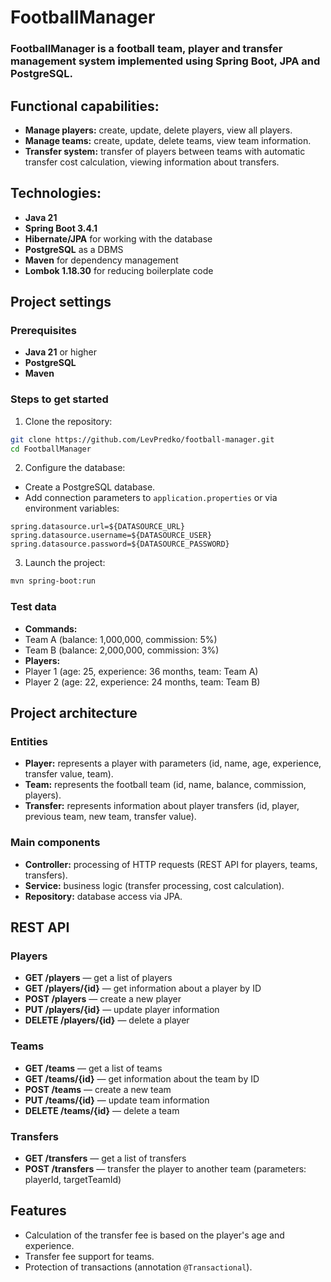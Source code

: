 # FootballManager

### FootballManager is a football team, player and transfer management system implemented using Spring Boot, JPA and PostgreSQL.

## Functional capabilities:

- **Manage players:** create, update, delete players, view all players.
- **Manage teams:** create, update, delete teams, view team information.
- **Transfer system:** transfer of players between teams with automatic transfer cost calculation, viewing information about transfers.


## Technologies:

- **Java 21**
- **Spring Boot 3.4.1**
- **Hibernate/JPA** for working with the database
- **PostgreSQL** as a DBMS
- **Maven** for dependency management
- **Lombok 1.18.30** for reducing boilerplate code


## Project settings

### Prerequisites
- **Java 21** or higher
- **PostgreSQL**
- **Maven**

### Steps to get started
1. Clone the repository:
 ```bash
 git clone https://github.com/LevPredko/football-manager.git
 cd FootballManager
 ```

2. Configure the database:
 - Create a PostgreSQL database.
 - Add connection parameters to `application.properties` or via environment variables:
 ```properties
 spring.datasource.url=${DATASOURCE_URL}
 spring.datasource.username=${DATASOURCE_USER}
 spring.datasource.password=${DATASOURCE_PASSWORD}
 ```

3. Launch the project:
 ```bash
 mvn spring-boot:run
 ```

### Test data
- **Commands:**
 - Team A (balance: 1,000,000, commission: 5%)
 - Team B (balance: 2,000,000, commission: 3%)
- **Players:**
 - Player 1 (age: 25, experience: 36 months, team: Team A)
 - Player 2 (age: 22, experience: 24 months, team: Team B)

## Project architecture

### Entities
- **Player:** represents a player with parameters (id, name, age, experience, transfer value, team).
- **Team:** represents the football team (id, name, balance, commission, players).
- **Transfer:** represents information about player transfers (id, player, previous team, new team, transfer value).

### Main components
- **Controller:** processing of HTTP requests (REST API for players, teams, transfers).
- **Service:** business logic (transfer processing, cost calculation).
- **Repository:** database access via JPA.

## REST API

### Players
- **GET /players** — get a list of players
- **GET /players/{id}** — get information about a player by ID
- **POST /players** — create a new player
- **PUT /players/{id}** — update player information
- **DELETE /players/{id}** — delete a player

### Teams
- **GET /teams** — get a list of teams
- **GET /teams/{id}** — get information about the team by ID
- **POST /teams** — create a new team
- **PUT /teams/{id}** — update team information
- **DELETE /teams/{id}** — delete a team

### Transfers
- **GET /transfers** — get a list of transfers
- **POST /transfers** — transfer the player to another team (parameters: playerId, targetTeamId)

## Features
- Calculation of the transfer fee is based on the player's age and experience.
- Transfer fee support for teams.
- Protection of transactions (annotation `@Transactional`).

